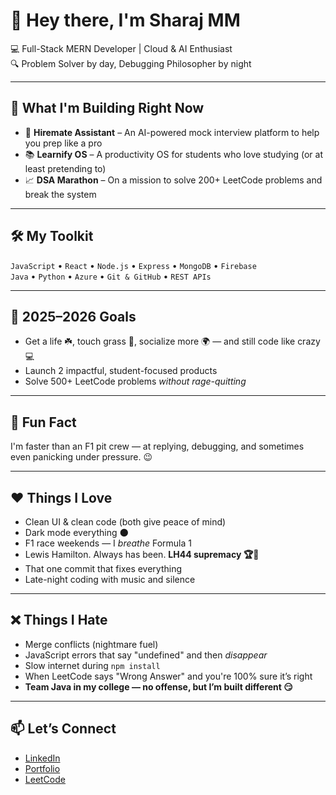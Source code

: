 # 👋 Hey there, I'm Sharaj MM

💻 Full-Stack MERN Developer | Cloud & AI Enthusiast  
🔍 Problem Solver by day, Debugging Philosopher by night  

---

## 🚀 What I'm Building Right Now
- 🤖 **Hiremate Assistant** – An AI-powered mock interview platform to help you prep like a pro  
- 📚 **Learnify OS** – A productivity OS for students who love studying (or at least pretending to)  
- 📈 **DSA Marathon** – On a mission to solve 200+ LeetCode problems and break the system

---

## 🛠️ My Toolkit
`JavaScript` • `React` • `Node.js` • `Express` • `MongoDB` • `Firebase`  
`Java` • `Python` • `Azure` • `Git & GitHub` • `REST APIs`

---

## 🎯 2025–2026 Goals
- Get a life ☘️, touch grass 🌱, socialize more 🌍 — and still code like crazy 💻  
- Launch 2 impactful, student-focused products  
- Solve 500+ LeetCode problems *without rage-quitting*

---

## 🏁 Fun Fact
I'm faster than an F1 pit crew — at replying, debugging, and sometimes even panicking under pressure. 😉

---

## ❤️ Things I Love
- Clean UI & clean code (both give peace of mind)
- Dark mode everything 🌑  
- F1 race weekends — I *breathe* Formula 1  
- Lewis Hamilton. Always has been. **LH44 supremacy 🏆🐐**  
- That one commit that fixes everything  
- Late-night coding with music and silence

---

## ❌ Things I Hate
- Merge conflicts (nightmare fuel)  
- JavaScript errors that say "undefined" and then *disappear*  
- Slow internet during `npm install`  
- When LeetCode says "Wrong Answer" and you're 100% sure it’s right  
- **Team Java in my college — no offense, but I’m built different 😏**

---

## 📫 Let’s Connect
- [LinkedIn](https://www.linkedin.com/in/sharajmm/)
- [Portfolio](https://sharaj.vercel.app/)
- [LeetCode](https://leetcode.com/u/Sharajmm/)
